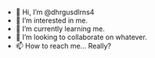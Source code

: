 - 👋 Hi, I’m @dhrgusdlrns4
- 👀 I’m interested in me.
- 🌱 I’m currently learning me.
- 💞️ I’m looking to collaborate on whatever.
- 📫 How to reach me... Really?

<!---
dhrgusdlrns4/dhrgusdlrns4 is a ✨ special ✨ repository because its `README.md` (this file) appears on your GitHub profile.
You can click the Preview link to take a look at your changes.
--->
